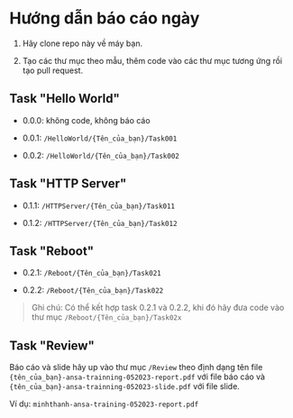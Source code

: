 # Hướng dẫn báo cáo ngày

1. Hãy clone repo này về máy bạn.

2. Tạo các thư mục theo mẫu, thêm code vào các thư mục tương ứng rồi tạo pull request.

## Task "Hello World"

- 0.0.0: không code, không báo cáo

- 0.0.1: `/HelloWorld/{Tên_của_bạn}/Task001`

- 0.0.2: `/HelloWorld/{Tên_của_bạn}/Task002`

## Task "HTTP Server"

- 0.1.1: `/HTTPServer/{Tên_của_bạn}/Task011`

- 0.1.2: `/HTTPServer/{Tên_của_bạn}/Task012`

## Task "Reboot"

- 0.2.1: `/Reboot/{Tên_của_bạn}/Task021`

- 0.2.2: `/Reboot/{Tên_của_bạn}/Task022`

> Ghi chú: Có thể kết hợp task 0.2.1 và 0.2.2, khi đó hãy đưa code vào thư mục `/Reboot/{Tên_của_bạn}/Task02x`

## Task "Review"

Báo cáo và slide hãy up vào thư mục `/Review` theo định dạng tên file `{tên_của_bạn}-ansa-trainning-052023-report.pdf` với file báo cáo và `{tên_của_bạn}-ansa-trainning-052023-slide.pdf` với file slide.

Ví dụ: `minhthanh-ansa-training-052023-report.pdf`